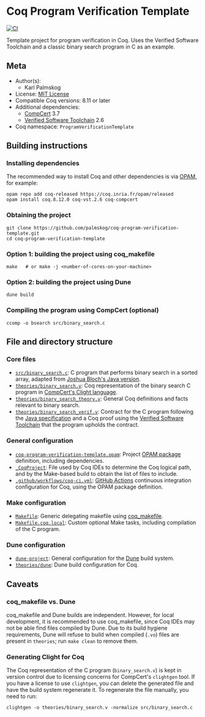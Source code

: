 # Coq Program Verification Template

[![CI][action-shield]][action-link]

[action-shield]: https://github.com/palmskog/coq-program-verification-template/workflows/CI/badge.svg?branch=master
[action-link]: https://github.com/palmskog/coq-program-verification-template/actions?query=workflow%3ACI




Template project for program verification in Coq.
Uses the Verified Software Toolchain and a classic binary
search program in C as an example.

## Meta

- Author(s):
  - Karl Palmskog
- License: [MIT License](LICENSE)
- Compatible Coq versions: 8.11 or later
- Additional dependencies:
  - [CompCert](http://compcert.inria.fr) 3.7
  - [Verified Software Toolchain](https://vst.cs.princeton.edu) 2.6
- Coq namespace: `ProgramVerificationTemplate`

## Building instructions

### Installing dependencies

The recommended way to install Coq and other dependencies is via
[OPAM](https://opam.ocaml.org/doc/Install.html), for example:
```shell
opam repo add coq-released https://coq.inria.fr/opam/released
opam install coq.8.12.0 coq-vst.2.6 coq-compcert
```

### Obtaining the project

```shell
git clone https://github.com/palmskog/coq-program-verification-template.git
cd coq-program-verification-template
```

### Option 1: building the project using coq_makefile

```shell
make   # or make -j <number-of-cores-on-your-machine> 
```

### Option 2: building the project using Dune

``` shell
dune build
```

### Compiling the program using CompCert (optional)

```shell
ccomp -o bsearch src/binary_search.c
```

## File and directory structure

### Core files

- [`src/binary_search.c`](src/binary_search.c): C program that performs binary
  search in a sorted array, adapted from [Joshua Bloch's Java version][binary-search-url].
- [`theories/binary_search.v`](theories/binary_search.v): Coq representation
  of the binary search C program in [CompCert's Clight language][compcert-c-url].
- [`theories/binary_search_theory.v`](theories/binary_search_theory.v): General
  Coq definitions and facts relevant to binary search.
- [`theories/binary_search_verif.v`](theories/binary_search_verif.v): Contract for the
  C program following the [Java specification][java-specification-url] and a Coq proof using the
  [Verified Software Toolchain][vst-url] that the program upholds the contract.

### General configuration

- [`coq-program-verification-template.opam`](coq-program-verification-template.opam):
  Project [OPAM package][opam-url] definition, including dependencies.
- [`_CoqProject`](_CoqProject): File used by Coq IDEs to determine the Coq logical path,
  and by the Make-based build to obtain the list of files to include. 
- [`.github/workflows/coq-ci.yml`](.github/workflows/coq-ci.yml): [GitHub Actions][github-actions-ci-url]
  continuous integration configuration for Coq, using the OPAM package definition.

### Make configuration

- [`Makefile`](Makefile): Generic delegating makefile using [coq_makefile][coq-makefile-url].
- [`Makefile.coq.local`](Makefile.coq.local): Custom optional Make tasks, including compilation
  of the C program.

### Dune configuration

- [`dune-project`](dune-project): General configuration for the [Dune][dune-url] build system.
- [`theories/dune`](theories/dune): Dune build configuration for Coq.

## Caveats

### coq_makefile vs. Dune

coq_makefile and Dune builds are independent. However, for local development,
it is recommended to use coq_makefile, since Coq IDEs may not be able find
files compiled by Dune. Due to its build hygiene requirements, Dune will
refuse to build when compiled (`.vo`) files are present in `theories`;
run `make clean` to remove them.

### Generating Clight for Coq

The Coq representation of the C program (`binary_search.v`) is kept in version
control due to licensing concerns for CompCert's `clightgen` tool.
If you have a license to use `clightgen`, you can delete the generated file
and have the build system regenerate it. To regenerate the file manually, you need to run:
```shell
clightgen -o theories/binary_search.v -normalize src/binary_search.c
```

[binary-search-url]: http://ai.googleblog.com/2006/06/extra-extra-read-all-about-it-nearly.html
[java-specification-url]: https://hg.openjdk.java.net/jdk10/jdk10/jdk/file/ffa11326afd5/src/java.base/share/classes/java/util/Arrays.java#l1846
[vst-url]: https://vst.cs.princeton.edu
[compcert-c-url]: http://compcert.inria.fr/compcert-C.html
[coq-makefile-url]: https://coq.inria.fr/refman/practical-tools/utilities.html#building-a-coq-project-with-coq-makefile
[github-actions-ci-url]: https://github.com/coq-community/docker-coq-action
[opam-url]: https://opam.ocaml.org
[dune-url]: https://dune.build
